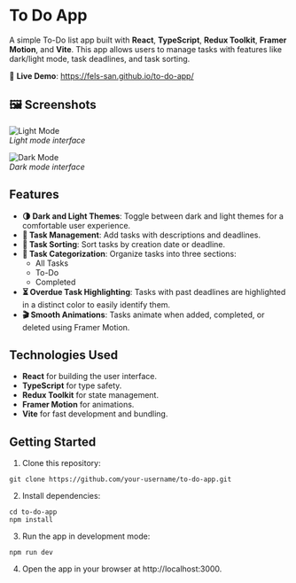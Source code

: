 # To Do App

A simple To-Do list app built with **React**, **TypeScript**, **Redux Toolkit**, **Framer Motion**, and **Vite**. This app allows users to manage tasks with features like dark/light mode, task deadlines, and task sorting.

🔗 **Live Demo**: https://fels-san.github.io/to-do-app/

## 🖼 Screenshots  

![Light Mode](https://github.com/user-attachments/assets/b154f3f5-22a6-46ad-904a-5ade1b21e960)  
_Light mode interface_  

![Dark Mode](https://github.com/user-attachments/assets/b789cafe-d50a-4624-85a4-c3866d03f11c)  
_Dark mode interface_  

## Features

- **🌗 Dark and Light Themes**: Toggle between dark and light themes for a comfortable user experience.
- **📝 Task Management**: Add tasks with descriptions and deadlines.
- **📅 Task Sorting**: Sort tasks by creation date or deadline.
- **📂 Task Categorization**: Organize tasks into three sections:
  - All Tasks
  - To-Do
  - Completed
- **⏳ Overdue Task Highlighting**: Tasks with past deadlines are highlighted in a distinct color to easily identify them.
- **🎬 Smooth Animations**: Tasks animate when added, completed, or deleted using Framer Motion.

## Technologies Used

- **React**  for building the user interface.
- **TypeScript** for type safety.
- **Redux Toolkit** for state management.
- **Framer Motion** for animations.
- **Vite** for fast development and bundling.

## Getting Started

1. Clone this repository:

```
git clone https://github.com/your-username/to-do-app.git

```

2. Install dependencies:

```
cd to-do-app
npm install
```

3. Run the app in development mode:

```
npm run dev
```

4. Open the app in your browser at http://localhost:3000.
